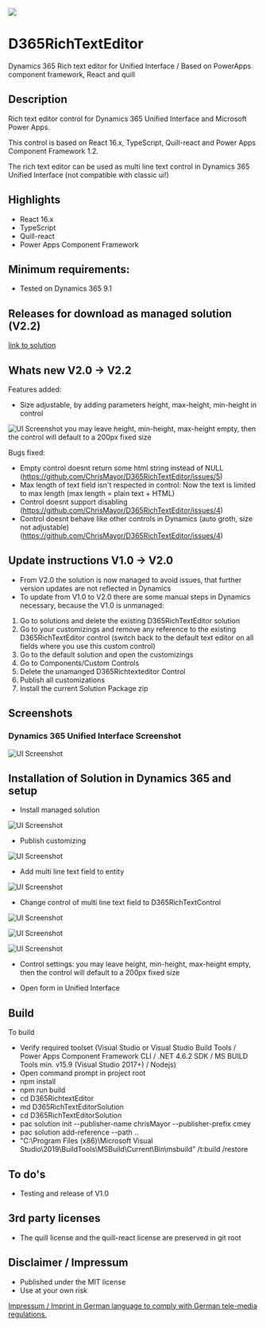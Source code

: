 <img src="https://dev.azure.com/ich0166/D365RichTextControl/_apis/build/status/ChrisMayor.D365RichTextEditor?branchName=master"></img>
# D365RichTextEditor
Dynamics 365 Rich text editor for Unified Interface / Based on PowerApps component framework, React and quill

## Description

Rich text editor control for Dynamics 365 Unified Interface and Microsoft Power Apps.

This control is based on React 16.x, TypeScript, Quill-react and Power Apps Component Framework 1.2.  

The rich text editor can be used as multi line text control in Dynamics 365 Unified Interface (not compatible with classic ui!)

## Highlights

* React 16.x
* TypeScript
* Quill-react
* Power Apps Component Framework

## Minimum requirements:

* Tested on Dynamics 365 9.1

## Releases for download as managed solution (V2.2)

[link to solution](https://github.com/ChrisMayor/D365RichTextEditor/blob/master/solution/D365RichTextEditorSolution.zip)

## Whats new V2.0 -> V2.2

Features added:
* Size adjustable, by adding parameters height, max-height, min-height in control

![UI Screenshot](https://github.com/ChrisMayor/D365RichTextEditor/blob/master/Screenshots/controlsettings.jpg)
you may leave height, min-height, max-height empty, then the control will default to a 200px fixed size

Bugs fixed:
* Empty control doesnt return some html string instead of NULL (https://github.com/ChrisMayor/D365RichTextEditor/issues/5)
* Max length of text field isn't respected in control: Now the text is limited to max length (max length = plain text + HTML)
* Control doesnt support disabling (https://github.com/ChrisMayor/D365RichTextEditor/issues/4)
* Control doesnt behave like other controls in Dynamics (auto groth, size not adjustable) (https://github.com/ChrisMayor/D365RichTextEditor/issues/4)

## Update instructions V1.0 -> V2.0

* From V2.0 the solution is now managed to avoid issues, that further version updates are not reflected in Dynamics
* To update from V1.0 to V2.0 there are some manual steps in Dynamics necessary, because the V1.0 is unmanaged:

1) Go to solutions and delete the existing D365RichTextEditor solution
2) Go to your customizings and remove any reference to the existing D365RichTextEditor control (switch back to the default text editor on all fields where you use this custom control)
3) Go to the default solution and open the customizings
4) Go to Components/Custom Controls
5) Delete the unamanged D365Richtexteditor Control
6) Publish all customizations
7) Install the current Solution Package zip

## Screenshots

### Dynamics 365 Unified Interface Screenshot
![UI Screenshot](https://github.com/ChrisMayor/D365RichTextEditor/blob/master/Screenshots/1-d365richtext.JPG)

## Installation of Solution in Dynamics 365 and setup

* Install managed solution

![UI Screenshot](https://github.com/ChrisMayor/D365RichTextEditor/blob/master/Screenshots/1.JPG)

* Publish customizing

![UI Screenshot](https://github.com/ChrisMayor/D365RichTextEditor/blob/master/Screenshots/2.JPG)

* Add multi line text field to entity

![UI Screenshot](https://github.com/ChrisMayor/D365RichTextEditor/blob/master/Screenshots/3.JPG)

* Change control of multi line text field to D365RichTextControl

![UI Screenshot](https://github.com/ChrisMayor/D365RichTextEditor/blob/master/Screenshots/4.JPG)

![UI Screenshot](https://github.com/ChrisMayor/D365RichTextEditor/blob/master/Screenshots/5.JPG)

![UI Screenshot](https://github.com/ChrisMayor/D365RichTextEditor/blob/master/Screenshots/controlsettings.jpg)

* Control settings: you may leave height, min-height, max-height empty, then the control will default to a 200px fixed size

* Open form in Unified Interface

## Build

To build

* Verify required toolset (Visual Studio or Visual Studio Build Tools / Power Apps Component Framework CLI / .NET 4.6.2 SDK / MS BUILD Tools min. v15.9 (Visual Studio 2017+) / Nodejs)
* Open command prompt in project root
* npm install
* npm run build
* cd D365RichtextEditor
* md D365RichTextEditorSolution
* cd D365RichTextEditorSolution
* pac solution init --publisher-name chrisMayor --publisher-prefix cmey
* pac solution add-reference --path ..
* "C:\Program Files (x86)\Microsoft Visual Studio\2019\BuildTools\MSBuild\Current\Bin\msbuild" /t:build /restore

## To do's
* Testing and release of V1.0

## 3rd party licenses

* The quill license and the quill-react license are preserved in git root

## Disclaimer / Impressum

* Published under the MIT license
* Use at your own risk

<a href="https://github.com/ChrisMayor/Impressum">Impressum / Imprint in German language to comply with German tele-media regulations.
